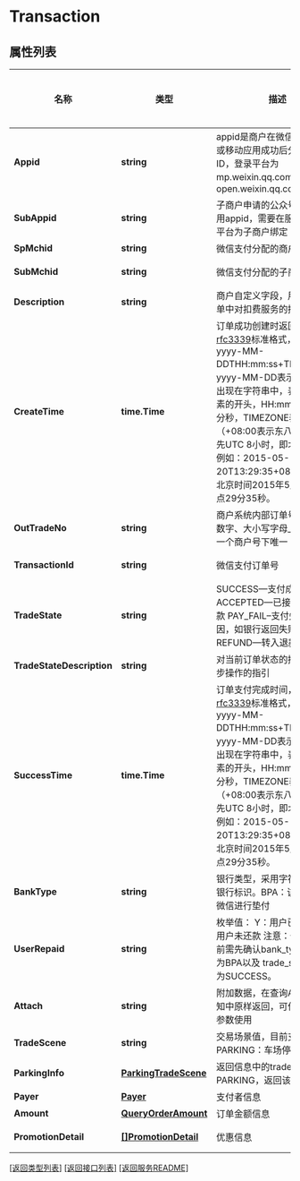 # Transaction

## 属性列表

名称 | 类型 | 描述 | 补充说明
------------ | ------------- | ------------- | -------------
**Appid** | **string** | appid是商户在微信申请公众号或移动应用成功后分配的帐号ID，登录平台为mp.weixin.qq.com或open.weixin.qq.com | 
**SubAppid** | **string** | 子商户申请的公众号或移动应用appid，需要在服务商的商户平台为子商户绑定 | [可选] 
**SpMchid** | **string** | 微信支付分配的商户号 | 
**SubMchid** | **string** | 微信支付分配的子商户号 | [可选] 
**Description** | **string** | 商户自定义字段，用于交易账单中对扣费服务的描述。 | 
**CreateTime** | **time.Time** | 订单成功创建时返回，遵循[rfc3339](https://datatracker.ietf.org/doc/html/rfc3339)标准格式，格式为yyyy-MM-DDTHH:mm:ss+TIMEZONE，yyyy-MM-DD表示年月日，T出现在字符串中，表示time元素的开头，HH:mm:ss表示时分秒，TIMEZONE表示时区（+08:00表示东八区时间，领先UTC 8小时，即北京时间）。例如：2015-05-20T13:29:35+08:00表示，北京时间2015年5月20日 13点29分35秒。 | 
**OutTradeNo** | **string** | 商户系统内部订单号，只能是数字、大小写字母_-*且在同一个商户号下唯一 | 
**TransactionId** | **string** | 微信支付订单号 | [可选] 
**TradeState** | **string** | SUCCESS—支付成功 ACCEPTED—已接收，等待扣款 PAY_FAIL–支付失败(其他原因，如银行返回失败) REFUND—转入退款 | 
**TradeStateDescription** | **string** | 对当前订单状态的描述和下一步操作的指引 | [可选] 
**SuccessTime** | **time.Time** | 订单支付完成时间，遵循[rfc3339](https://datatracker.ietf.org/doc/html/rfc3339)标准格式，格式为yyyy-MM-DDTHH:mm:ss+TIMEZONE，yyyy-MM-DD表示年月日，T出现在字符串中，表示time元素的开头，HH:mm:ss表示时分秒，TIMEZONE表示时区（+08:00表示东八区时间，领先UTC 8小时，即北京时间）。例如：2015-05-20T13:29:35+08:00表示，北京时间2015年5月20日 13点29分35秒。 | [可选] 
**BankType** | **string** | 银行类型，采用字符串类型的银行标识。BPA：该笔订单由微信进行垫付 | [可选] 
**UserRepaid** | **string** | 枚举值： Y：用户已还款 N：用户未还款 注意：使用此字段前需先确认bank_type字段值为BPA以及 trade_state字段值为SUCCESS。 | [可选] 
**Attach** | **string** | 附加数据，在查询API和支付通知中原样返回，可作为自定义参数使用 | [可选] 
**TradeScene** | **string** | 交易场景值，目前支持 ：PARKING：车场停车场景  | 
**ParkingInfo** | [**ParkingTradeScene**](ParkingTradeScene.md) | 返回信息中的trade_scene为PARKING，返回该场景信息 | [可选] 
**Payer** | [**Payer**](Payer.md) | 支付者信息 | 
**Amount** | [**QueryOrderAmount**](QueryOrderAmount.md) | 订单金额信息 | 
**PromotionDetail** | [**[]PromotionDetail**](PromotionDetail.md) | 优惠信息 | [可选] 

[\[返回类型列表\]](README.md#类型列表)
[\[返回接口列表\]](README.md#接口列表)
[\[返回服务README\]](README.md)


